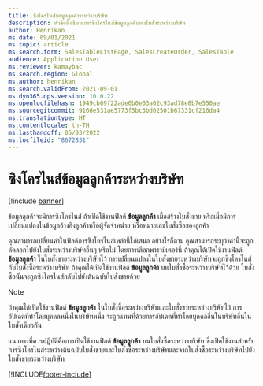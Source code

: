 ```yaml
---
title: ซิงโครไนส์ข้อมูลลูกค้าระหว่างบริษัท
description: หัวข้อนี้อธิบายการซิงโครไนส์ข้อมูลลูกค้าของใบสั่งระหว่างบริษัท
author: Henrikan
ms.date: 09/01/2021
ms.topic: article
ms.search.form: SalesTableListPage, SalesCreateOrder, SalesTable
audience: Application User
ms.reviewer: kamaybac
ms.search.region: Global
ms.author: henrikan
ms.search.validFrom: 2021-09-01
ms.dyn365.ops.version: 10.0.22
ms.openlocfilehash: 1949cb69f22ade6b0e03a02c93ad78e8b7e550ae
ms.sourcegitcommit: 9166e531ae5773f5bc3bd02501b67331cf216da4
ms.translationtype: HT
ms.contentlocale: th-TH
ms.lasthandoff: 05/03/2022
ms.locfileid: "8672831"
---
```

# <a name="synchronize-intercompany-customer-information"></a>ซิงโครไนส์ข้อมูลลูกค้าระหว่างบริษัท

[!include [banner](../../includes/banner.md)]

ข้อมูลลูกค้าจะมีการซิงโครไนส์ ถ้าเปิดใช้งานฟิลด์ **ข้อมูลลูกค้า** เมื่อสร้างใบสั่งขาย หรือเมื่อมีการเปลี่ยนแปลงในข้อมูลอ้างอิงลูกค้าหรือผู้จัดจำหน่าย หรือหมายเลขใบสั่งซื้อของลูกค้า

คุณสามารถเปลี่ยนค่าในฟิลด์การซิงโครไนส์เหล่านี้ได้เสมอ อย่างไรก็ตาม คุณสามารถระบุว่าค่านี้จะถูกคัดลอกไปยังใบสั่งระหว่างบริษัทอื่นๆ หรือไม่ โดยการเลือกพารามิเตอร์นี้ ถ้าคุณได้เปิดใช้งานฟิลด์ **ข้อมูลลูกค้า** ในใบสั่งขายระหว่างบริษัทไว้ การเปลี่ยนแปลงในใบสั่งขายระหว่างบริษัทจะถูกซิงโครไนส์กับใบสั่งซื้อระหว่างบริษัท ถ้าคุณได้เปิดใช้งานฟิลด์ **ข้อมูลลูกค้า** บนใบสั่งซื้อระหว่างบริษัทไว้ด้วย ใบสั่งซื้อนั้นจะถูกซิงโครไนส์กลับไปยังต้นฉบับใบสั่งขายด้วย

> [!NOTE]
> ถ้าคุณได้เปิดใช้งานฟิลด์ **ข้อมูลลูกค้า** ในใบสั่งซื้อระหว่างบริษัทและใบสั่งขายระหว่างบริษัทไว้ การอัปเดตที่ทำโดยบุคคลหนึ่งในบริษัทหนึ่ง จะถูกแทนที่ด้วยการอัปเดตที่ทำโดยบุคคลอื่นในบริษัทอื่นในใบสั่งเดียวกัน

แนวทางที่ควรปฏิบัติคือการเปิดใช้งานฟิลด์ **ข้อมูลลูกค้า** บนใบสั่งซื้อระหว่างบริษัท ซึ่งเปิดใช้งานสำหรับการซิงโครไนส์ระหว่างต้นฉบับใบสั่งขายและใบสั่งซื้อระหว่างบริษัทและจากใบสั่งซื้อระหว่างบริษัทไปยังใบสั่งขายระหว่างบริษัท

[!INCLUDE[footer-include](../../includes/footer-banner.md)]
